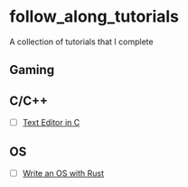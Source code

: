 # follow_along_tutorials
A collection of tutorials that I complete




## Gaming


## C/C++
- [ ] [Text Editor in C](https://viewsourcecode.org/snaptoken/kilo/)



## OS
- [ ] [Write an OS with Rust](https://os.phil-opp.com/)

